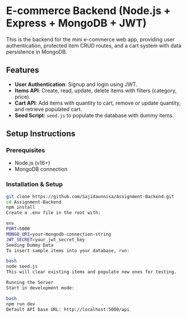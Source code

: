 # E-commerce Backend (Node.js + Express + MongoDB + JWT)

This is the backend for the mini e-commerce web app, providing user authentication, protected item CRUD routes, and a cart system with data persistence in MongoDB.


##  Features

- **User Authentication**: Signup and login using JWT.
- **Items API**: Create, read, update, delete items with filters (category, price).
- **Cart API**: Add items with quantity to cart, remove or update quantity, and retrieve populated cart.
- **Seed Script**: `seed.js` to populate the database with dummy items.


##  Setup Instructions

### Prerequisites

- Node.js (v16+)
- MongoDB connection

### Installation & Setup

```bash
git clone https://github.com/Sajidaunnisa/Assignment-Backend.git
cd Assignment-Backend
npm install
Create a .env file in the root with:

env
PORT=5000
MONGO_URI=your-mongodb-connection-string
JWT_SECRET=your_jwt_secret_key
Seeding Dummy Data
To insert sample items into your database, run:

bash
node seed.js
This will clear existing items and populate new ones for testing.

Running the Server
Start in development mode:

bash
npm run dev
Default API base URL: http://localhost:5000/api
